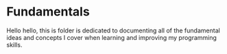 # Fundamentals
Hello hello, this is folder is dedicated to documenting all of the fundamental ideas and concepts I cover when learning and improving my programming skills. 



